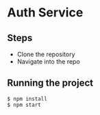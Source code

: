 # Auth Service

## Steps
- Clone the repository
- Navigate into the repo

## Running the project
```shell script
$ npm install
$ npm start 
```
